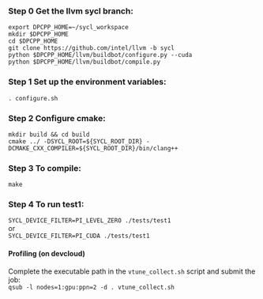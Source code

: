 ### Step 0 Get the llvm sycl branch:   
`export DPCPP_HOME=~/sycl_workspace`   
`mkdir $DPCPP_HOME`   
`cd $DPCPP_HOME`   
`git clone https://github.com/intel/llvm -b sycl`   
`python $DPCPP_HOME/llvm/buildbot/configure.py --cuda`   
`python $DPCPP_HOME/llvm/buildbot/compile.py`   
   
### Step 1 Set up the environment variables:     
`. configure.sh`    
   
### Step 2 Configure cmake:   
`mkdir build && cd build`         
`cmake ../ -DSYCL_ROOT=${SYCL_ROOT_DIR} -DCMAKE_CXX_COMPILER=${SYCL_ROOT_DIR}/bin/clang++`   
   
### Step 3 To compile:   
`make`   
   
### Step 4 To run test1:   
`SYCL_DEVICE_FILTER=PI_LEVEL_ZERO ./tests/test1`  
or    
`SYCL_DEVICE_FILTER=PI_CUDA ./tests/test1`  


#### Profiling (on devcloud)

Complete the executable path in the `vtune_collect.sh` script and submit the job:    
`qsub -l nodes=1:gpu:ppn=2 -d . vtune_collect.sh`

